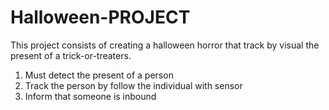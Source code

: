 # Halloween-PROJECT

This project consists of creating a halloween horror that track by visual the present of a trick-or-treaters.

1. Must detect the present of a person
2. Track the person by follow the individual with sensor
3. Inform that someone is inbound
